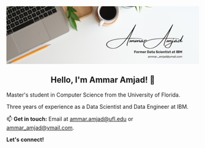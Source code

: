 

<img align="center" src="https://github.com/Ammar-Amjad/Ammar-Amjad/blob/main/Ammar%20Amjad.png">

<h2 style=text-align:center;>Hello, I'm Ammar Amjad! 👋</h2>

Master's student in Computer Science from the University of Florida.

Three years of experience as a Data Scientist and Data Engineer at IBM. 

📫 **Get in touch:** Email at [ammar.amjad@ufl.edu](ammar.amjad@ufl.edu) or [ammar_amjad@ymail.com](ammar_amjad@ymail.com).

**Let's connect!**

